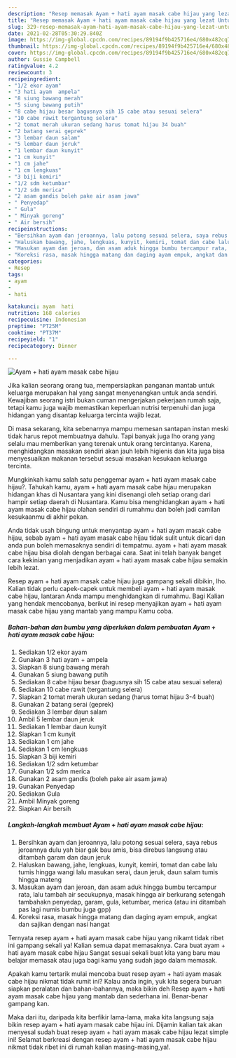 ```yaml
---
description: "Resep memasak Ayam + hati ayam masak cabe hijau yang lezat Untuk Jualan"
title: "Resep memasak Ayam + hati ayam masak cabe hijau yang lezat Untuk Jualan"
slug: 329-resep-memasak-ayam-hati-ayam-masak-cabe-hijau-yang-lezat-untuk-jualan
date: 2021-02-28T05:30:29.840Z
image: https://img-global.cpcdn.com/recipes/89194f9b425716e4/680x482cq70/ayam-hati-ayam-masak-cabe-hijau-foto-resep-utama.jpg
thumbnail: https://img-global.cpcdn.com/recipes/89194f9b425716e4/680x482cq70/ayam-hati-ayam-masak-cabe-hijau-foto-resep-utama.jpg
cover: https://img-global.cpcdn.com/recipes/89194f9b425716e4/680x482cq70/ayam-hati-ayam-masak-cabe-hijau-foto-resep-utama.jpg
author: Gussie Campbell
ratingvalue: 4.2
reviewcount: 3
recipeingredient:
- "1/2 ekor ayam"
- "3 hati ayam  ampela"
- "8 siung bawang merah"
- "5 siung bawang putih"
- "8 cabe hijau besar bagusnya sih 15 cabe atau sesuai selera"
- "10 cabe rawit tergantung selera"
- "2 tomat merah ukuran sedang harus tomat hijau 34 buah"
- "2 batang serai geprek"
- "3 lembar daun salam"
- "5 lembar daun jeruk"
- "1 lembar daun kunyit"
- "1 cm kunyit"
- "1 cm jahe"
- "1 cm lengkuas"
- "3 biji kemiri"
- "1/2 sdm ketumbar"
- "1/2 sdm merica"
- "2 asam gandis boleh pake air asam jawa"
- " Penyedap"
- " Gula"
- " Minyak goreng"
- " Air bersih"
recipeinstructions:
- "Bersihkan ayam dan jeroannya, lalu potong sesuai selera, saya rebus jeroannya dulu yah biar gak bau amis, bisa direbus langsung atau ditambah garam dan daun jeruk"
- "Haluskan bawang, jahe, lengkuas, kunyit, kemiri, tomat dan cabe lalu tumis hingga wangi lalu masukan serai, daun jeruk, daun salam tumis hingga mateng"
- "Masukan ayam dan jeroan, dan asam aduk hingga bumbu tercampur rata, lalu tambah air secukupnya, masak hingga air berkurang setengah tambahakn penyedap, garam, gula, ketumbar, merica (atau ini ditambah pas lagi numis bumbu juga gpp)"
- "Koreksi rasa, masak hingga matang dan daging ayam empuk, angkat dan sajikan dengan nasi hangat"
categories:
- Resep
tags:
- ayam
- 
- hati

katakunci: ayam  hati 
nutrition: 168 calories
recipecuisine: Indonesian
preptime: "PT25M"
cooktime: "PT37M"
recipeyield: "1"
recipecategory: Dinner

---
```



![Ayam + hati ayam masak cabe hijau](https://img-global.cpcdn.com/recipes/89194f9b425716e4/680x482cq70/ayam-hati-ayam-masak-cabe-hijau-foto-resep-utama.jpg)

Jika kalian seorang orang tua, mempersiapkan panganan mantab untuk keluarga merupakan hal yang sangat menyenangkan untuk anda sendiri. Kewajiban seorang istri bukan cuman mengerjakan pekerjaan rumah saja, tetapi kamu juga wajib memastikan keperluan nutrisi terpenuhi dan juga hidangan yang disantap keluarga tercinta wajib lezat.

Di masa  sekarang, kita sebenarnya mampu memesan santapan instan meski tidak harus repot membuatnya dahulu. Tapi banyak juga lho orang yang selalu mau memberikan yang terenak untuk orang tercintanya. Karena, menghidangkan masakan sendiri akan jauh lebih higienis dan kita juga bisa menyesuaikan makanan tersebut sesuai masakan kesukaan keluarga tercinta. 



Mungkinkah kamu salah satu penggemar ayam + hati ayam masak cabe hijau?. Tahukah kamu, ayam + hati ayam masak cabe hijau merupakan hidangan khas di Nusantara yang kini disenangi oleh setiap orang dari hampir setiap daerah di Nusantara. Kamu bisa menghidangkan ayam + hati ayam masak cabe hijau olahan sendiri di rumahmu dan boleh jadi camilan kesukaanmu di akhir pekan.

Anda tidak usah bingung untuk menyantap ayam + hati ayam masak cabe hijau, sebab ayam + hati ayam masak cabe hijau tidak sulit untuk dicari dan anda pun boleh memasaknya sendiri di tempatmu. ayam + hati ayam masak cabe hijau bisa diolah dengan berbagai cara. Saat ini telah banyak banget cara kekinian yang menjadikan ayam + hati ayam masak cabe hijau semakin lebih lezat.

Resep ayam + hati ayam masak cabe hijau juga gampang sekali dibikin, lho. Kalian tidak perlu capek-capek untuk membeli ayam + hati ayam masak cabe hijau, lantaran Anda mampu menghidangkan di rumahmu. Bagi Kalian yang hendak mencobanya, berikut ini resep menyajikan ayam + hati ayam masak cabe hijau yang mantab yang mampu Kamu coba.

<!--inarticleads1-->

##### Bahan-bahan dan bumbu yang diperlukan dalam pembuatan Ayam + hati ayam masak cabe hijau:

1. Sediakan 1/2 ekor ayam
1. Gunakan 3 hati ayam + ampela
1. Siapkan 8 siung bawang merah
1. Gunakan 5 siung bawang putih
1. Sediakan 8 cabe hijau besar (bagusnya sih 15 cabe atau sesuai selera)
1. Sediakan 10 cabe rawit (tergantung selera)
1. Siapkan 2 tomat merah ukuran sedang (harus tomat hijau 3-4 buah)
1. Gunakan 2 batang serai (geprek)
1. Sediakan 3 lembar daun salam
1. Ambil 5 lembar daun jeruk
1. Sediakan 1 lembar daun kunyit
1. Siapkan 1 cm kunyit
1. Sediakan 1 cm jahe
1. Sediakan 1 cm lengkuas
1. Siapkan 3 biji kemiri
1. Sediakan 1/2 sdm ketumbar
1. Gunakan 1/2 sdm merica
1. Gunakan 2 asam gandis (boleh pake air asam jawa)
1. Gunakan  Penyedap
1. Sediakan  Gula
1. Ambil  Minyak goreng
1. Siapkan  Air bersih




<!--inarticleads2-->

##### Langkah-langkah membuat Ayam + hati ayam masak cabe hijau:

1. Bersihkan ayam dan jeroannya, lalu potong sesuai selera, saya rebus jeroannya dulu yah biar gak bau amis, bisa direbus langsung atau ditambah garam dan daun jeruk
1. Haluskan bawang, jahe, lengkuas, kunyit, kemiri, tomat dan cabe lalu tumis hingga wangi lalu masukan serai, daun jeruk, daun salam tumis hingga mateng
1. Masukan ayam dan jeroan, dan asam aduk hingga bumbu tercampur rata, lalu tambah air secukupnya, masak hingga air berkurang setengah tambahakn penyedap, garam, gula, ketumbar, merica (atau ini ditambah pas lagi numis bumbu juga gpp)
1. Koreksi rasa, masak hingga matang dan daging ayam empuk, angkat dan sajikan dengan nasi hangat




Ternyata resep ayam + hati ayam masak cabe hijau yang nikamt tidak ribet ini gampang sekali ya! Kalian semua dapat memasaknya. Cara buat ayam + hati ayam masak cabe hijau Sangat sesuai sekali buat kita yang baru mau belajar memasak atau juga bagi kamu yang sudah jago dalam memasak.

Apakah kamu tertarik mulai mencoba buat resep ayam + hati ayam masak cabe hijau nikmat tidak rumit ini? Kalau anda ingin, yuk kita segera buruan siapkan peralatan dan bahan-bahannya, maka bikin deh Resep ayam + hati ayam masak cabe hijau yang mantab dan sederhana ini. Benar-benar gampang kan. 

Maka dari itu, daripada kita berfikir lama-lama, maka kita langsung saja bikin resep ayam + hati ayam masak cabe hijau ini. Dijamin kalian tak akan menyesal sudah buat resep ayam + hati ayam masak cabe hijau lezat simple ini! Selamat berkreasi dengan resep ayam + hati ayam masak cabe hijau nikmat tidak ribet ini di rumah kalian masing-masing,ya!.

